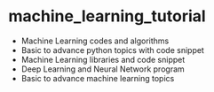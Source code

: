 # machine_learning_tutorial
<ul><li>Machine Learning codes and algorithms</li>
  <li>Basic to advance python topics with code snippet</li>
  <li>Machine Learning libraries and code snippet</li>
<li>Deep Learning and Neural Network program</li>
  <li>Basic to advance machine learning topics</li>
</ul>

